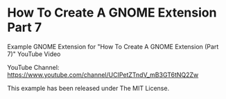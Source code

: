 # How To Create A GNOME Extension Part 7

Example GNOME Extension for "How To Create A GNOME Extension (Part 7)"
YouTube Video

YouTube Channel:
https://www.youtube.com/channel/UCIPetZTndV_mB3GT6tNQ2Zw

This example has been released under The MIT License.